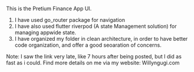 This is the Pretium Finance App UI.
1. I have used go_router package for navigation
2. I have also used flutter riverpod (A state Management solution) for managing appwide state.
3. I have organized my folder in clean architecture, in order to have better code organization, and offer a good seoaration of concerns.

Note: I saw the link very late, like 7 hours after being posted, but I did as fast as i could.
Find more details on me via my website: Willyngugi.com
